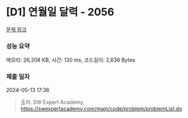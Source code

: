 # [D1] 연월일 달력 - 2056 

[문제 링크](https://swexpertacademy.com/main/code/problem/problemDetail.do?contestProbId=AV5QLkdKAz4DFAUq) 

### 성능 요약

메모리: 26,208 KB, 시간: 130 ms, 코드길이: 2,636 Bytes

### 제출 일자

2024-05-13 17:36



> 출처: SW Expert Academy, https://swexpertacademy.com/main/code/problem/problemList.do